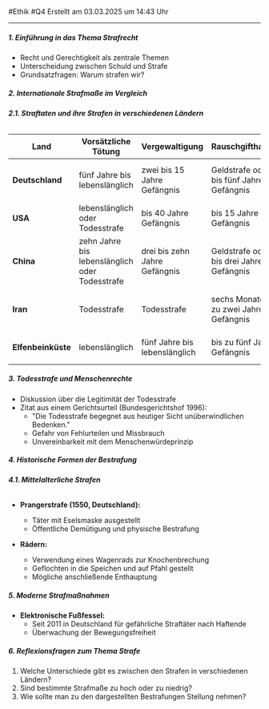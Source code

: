 #Ethik #Q4 Erstellt am 03.03.2025 um 14:43 Uhr

---

##### **1. Einführung in das Thema Strafrecht**

- Recht und Gerechtigkeit als zentrale Themen
- Unterscheidung zwischen Schuld und Strafe
- Grundsatzfragen: Warum strafen wir?

##### **2. Internationale Strafmaße im Vergleich**

###### **2.1. Straftaten und ihre Strafen in verschiedenen Ländern**

| Land               | Vorsätzliche Tötung                            | Vergewaltigung                | Rauschgifthandel                         | Diebstahl                                   | Fahren ohne Führerschein               |
| ------------------ | ---------------------------------------------- | ----------------------------- | ---------------------------------------- | ------------------------------------------- | -------------------------------------- |
| **Deutschland**    | fünf Jahre bis lebenslänglich                  | zwei bis 15 Jahre Gefängnis   | Geldstrafe oder bis fünf Jahre Gefängnis | Geldstrafe oder bis fünf Jahre Gefängnis    | Geldstrafe oder bis ein Jahr Gefängnis |
| **USA**            | lebenslänglich oder Todesstrafe                | bis 40 Jahre Gefängnis        | bis 15 Jahre Gefängnis                   | bis 15 Jahre Gefängnis                      | bis 60 Tage Gefängnis                  |
| **China**          | zehn Jahre bis lebenslänglich oder Todesstrafe | drei bis zehn Jahre Gefängnis | Geldstrafe oder bis drei Jahre Gefängnis | Geldstrafe oder bis zehn Jahre Gefängnis    | Geldstrafe oder bis 15 Tage Gefängnis  |
| **Iran**           | Todesstrafe                                    | Todesstrafe                   | sechs Monate bis zu zwei Jahre Gefängnis | Abschneiden einer Hand von vier Diebstählen | bis zu 74 Peitschenhiebe               |
| **Elfenbeinküste** | lebenslänglich                                 | fünf Jahre bis lebenslänglich | bis zu fünf Jahre Gefängnis              | bis 20 Jahre Gefängnis                      | zwei Monate bis zehn Jahre Gefängnis   |

##### **3. Todesstrafe und Menschenrechte**

- Diskussion über die Legitimität der Todesstrafe
- Zitat aus einem Gerichtsurteil (Bundesgerichtshof 1996):
    - "Die Todesstrafe begegnet aus heutiger Sicht unüberwindlichen Bedenken."
    - Gefahr von Fehlurteilen und Missbrauch
    - Unvereinbarkeit mit dem Menschenwürdeprinzip

##### **4. Historische Formen der Bestrafung**

###### **4.1. Mittelalterliche Strafen**

- **Prangerstrafe (1550, Deutschland):**
    
    - Täter mit Eselsmaske ausgestellt
    - Öffentliche Demütigung und physische Bestrafung
- **Rädern:**
    
    - Verwendung eines Wagenrads zur Knochenbrechung
    - Geflochten in die Speichen und auf Pfahl gestellt
    - Mögliche anschließende Enthauptung

##### **5. Moderne Strafmaßnahmen**

- **Elektronische Fußfessel:**
    - Seit 2011 in Deutschland für gefährliche Straftäter nach Haftende
    - Überwachung der Bewegungsfreiheit

##### **6. Reflexionsfragen zum Thema Strafe**

1. Welche Unterschiede gibt es zwischen den Strafen in verschiedenen Ländern?
2. Sind bestimmte Strafmaße zu hoch oder zu niedrig?
3. Wie sollte man zu den dargestellten Bestrafungen Stellung nehmen?